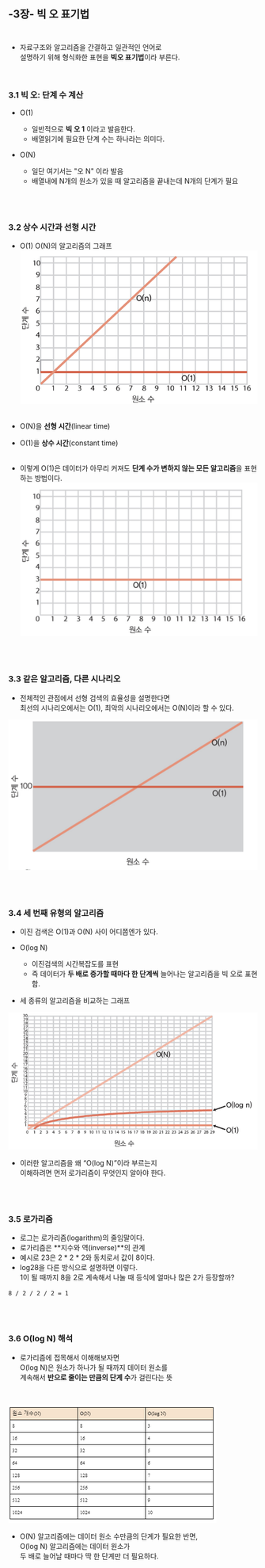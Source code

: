 

## **-3장- 빅 오 표기법** <br /><br />

- 자료구조와 알고리즘을 간결하고 일관적인 언어로     
  설명하기 위해 형식화한 표현을 **빅오 표기법**이라 부른다.



<br />

### 3.1 빅 오: 단계 수 계산 <br />   

- O(1) 
    - 일반적으로 **빅 오 1** 이라고 발음한다.
    - 배열읽기에 필요한 단계 수는 하나라는 의미다.

- O(N)
    - 일단 여기서는 "오 N" 이라 발음
    - 배열내에 N개의 원소가 있을 때 알고리즘을 끝내는데 N개의 단계가 필요

<br /><br />

### 3.2 상수 시간과 선형 시간 <br />   

- O(1) O(N)의 알고리즘의 그래프    
![3-1](https://github.com/DragooCho/TIL/blob/main/image/3-1.png?raw=true)<br /><br />

- O(N)을 **선형 시간**(linear time)
- O(1)을 **상수 시간**(constant time)<br /><br />   

- 이렇게 O(1)은 데이터가 아무리 커져도 **단계 수가 변하지 않는 모든 알고리즘**을 표현하는 방법이다.   
![3-2](https://github.com/DragooCho/TIL/blob/main/image/3-2.png?raw=true)

<br /><br />

### 3.3 같은 알고리즘, 다른 시나리오<br />   

- 전체적인 관점에서 선형 검색의 효율성을 설명한다면    
  최선의 시나리오에서는 O(1), 최악의 시나리오에서는 O(N)이라 할 수 있다.    

![3-3](https://github.com/DragooCho/TIL/blob/main/image/3-3.png?raw=true)

<br /><br />

### 3.4 세 번째 유형의 알고리즘<br />    

- 이진 검색은 O(1)과 O(N) 사이 어디쯤엔가 있다.

- O(log N)
    - 이진검색의 시간복잡도를 표현
    - 즉 데이터가 **두 배로 증가할 때마다 한 단계씩** 늘어나는 알고리즘을 빅 오로 표현함.

- 세 종류의 알고리즘을 비교하는 그래프    
  
![3-4](https://github.com/DragooCho/TIL/blob/main/image/3-4.png?raw=true)    
- 이러한 알고리즘을 왜 “O(log N)”이라 부르는지     
  이해하려면 먼저 로가리즘이 무엇인지 알아야 한다.

<br /><br />

### 3.5 로가리즘<br /> 
- 로그는 로가리즘(logarithm)의 줄임말이다. 
- 로가리즘은 **지수와 역(inverse)**의 관계
- 예시로 23은 2 * 2 * 2와 동치로서 값이 8이다.
- log28을 다른 방식으로 설명하면 이렇다.    
  1이 될 때까지 8을 2로 계속해서 나눌 때 등식에 얼마나 많은 2가 등장할까?

``````
8 / 2 / 2 / 2 = 1
``````
<br /><br />

### 3.6 O(log N) 해석 <br />   
- 로가리즘에 접목해서 이해해보자면    
   O(log N)은 원소가 하나가 될 때까지 데이터 원소를      
   계속해서 **반으로 줄이는 만큼의 단계 수**가 걸린다는 뜻
<br />

![3-5](https://github.com/DragooCho/TIL/blob/main/image/3-5.png?raw=true)    
- O(N) 알고리즘에는 데이터 원소 수만큼의 단계가 필요한 반면,         
      O(log N) 알고리즘에는 데이터 원소가         
      두 배로 늘어날 때마다 딱 한 단계만 더 필요하다.   












